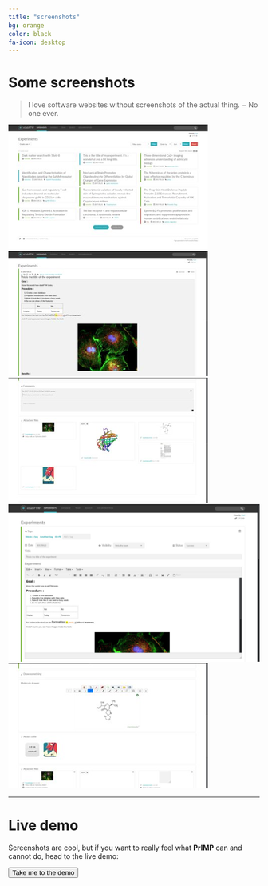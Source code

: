 ```yaml
---
title: "screenshots"
bg: orange
color: black
fa-icon: desktop
---
```


# Some screenshots

> <i class='fa fa-quote-left'></i> I love software websites without screenshots of the actual thing. <i class='fa fa-quote-right'></i> − No one ever.

<div class='row'>
    <div class='col-xs-6 col-md-3'>
        <a href='img/11-showxp.jpg' class='thumbnail' data-fancybox='group' data-caption='Experiments'>
            <img src='img/11-showxp-thumb.jpg' alt='elabftw-eln' title='Experiments' />
        </a>
      </div>
    <div class='col-xs-6 col-md-3'>
        <a href='img/1-viewxp.jpg' class='thumbnail' data-fancybox='group' data-caption='Display an experiment'>
            <img src='img/1-viewxp-thumb.jpg' alt='elabftw-eln' title='View experiment' />
        </a>
      </div>
    <div class='col-xs-6 col-md-3'>
        <a href='img/8-viewxp-b.jpg' class='thumbnail' data-fancybox='group' data-caption='View experiment'>
            <img src='img/8-viewxp-b-thumb.jpg' alt='elabftw-eln' title='View experiment' />
        </a>
      </div>
    <div class='col-xs-6 col-md-3'>
        <a href='img/13-editxp.jpg' class='thumbnail' data-fancybox='group' data-caption='Edit an experiment'>
            <img src='img/13-editxp.jpg' alt='elabftw-eln' title='Edit an experiment' />
        </a>
      </div>
    <div class='col-xs-6 col-md-3'>
        <a href='img/2-editxp-b.jpg' class='thumbnail' data-fancybox='group' data-caption='Edit an experiment'>
            <img src='img/2-editxp-b-thumb.jpg' alt='elabftw-eln' title='Edit an experiment' />
        </a>
      </div>
</div>

-------------------------

# Live demo

Screenshots are cool, but if you want to really feel what **PrIMP** can and cannot do, head to the live demo:

<div class='center'><a href='https://mybinder.org/v2/gh/NCBI-Hackathons/PrIMP/master?urlpath=lab'><button class='button'>Take me to the demo <i class='fa fa-external-link'></i></button></a></div>